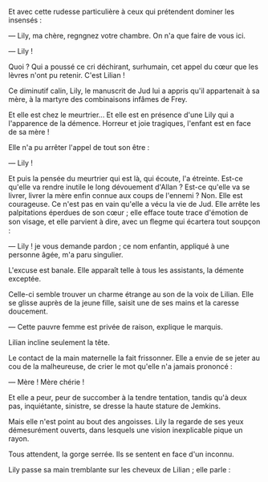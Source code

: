 Et avec cette rudesse particulière à ceux qui prétendent dominer les
insensés :

— Lily, ma chère, regngnez votre chambre. On n'a que faire de vous ici.

— Lily !

Quoi ? Qui a poussé ce cri déchirant, surhumain, cet appel du cœur que les lèvres n'ont pu retenir. C'est Lilian !

Ce diminutif calin, Lily, le manuscrit de Jud lui a appris qu'il appartenait à sa mère, à la martyre des combinaisons infâmes de Frey.

Et elle est chez le meurtrier... Et elle est en présence d'une Lily qui a
l'apparence de la démence. Horreur et joie tragiques, l'enfant est en face
de sa mère !

Elle n'a pu arrêter l'appel de tout son être :

— Lily !

Et puis la pensée du meurtrier qui est là, qui écoute, l'a étreinte. Est-ce
qu'elle va rendre inutile le long dévouement d'Allan ? Est-ce qu'elle va se
livrer, livrer la mère enfin connue aux coups de l'ennemi ? Non. Elle est
courageuse. Ce n'est pas en vain qu'elle a vécu la vie de Jud. Elle arrête
les palpitations éperdues de son cœur ; elle efface toute trace d'émotion de
son visage, et elle parvient à dire, avec un ﬂegme qui écartera tout soupçon :

— Lily ! je vous demande pardon ; ce nom enfantin, appliqué à une personne âgée, m'a paru singulier.

L'excuse est banale. Elle apparaît telle à tous les assistants, la démente
exceptée.

Celle-ci semble trouver un charme étrange au son de la voix de Lilian.
Elle se glisse auprès de la jeune fille, saisit une de ses mains et la caresse doucement.

— Cette pauvre femme est privée de raison, explique le marquis.

Lilian incline seulement la tête.

Le contact de la main maternelle la fait frissonner. Elle a envie de se
jeter au cou de la malheureuse, de crier le mot qu'elle n'a jamais prononcé :

— Mère ! Mère chérie !

Et elle a peur, peur de succomber à la tendre tentation, tandis qu'à deux
pas, inquiétante, sinistre, se dresse la haute stature de Jemkins.

Mais elle n'est point au bout des angoisses. Lily la regarde de ses yeux
démesurément ouverts, dans lesquels une vision inexplicable pique un rayon.

Tous attendent, la gorge serrée. Ils se sentent en face d'un inconnu.

Lily passe sa main tremblante sur les cheveux de Lilian ; elle parle :
